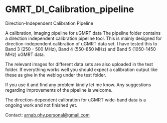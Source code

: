 # GMRT_DI_Calibration_pipeline
Direction-Independent Calibration Pipeline

A calibration, imaging pipeline for uGMRT data The pipeline folder contains a direction independent calibration pipeline tool. This is mainly designed for direction-independent calibration of uGMRT data set. I have tested this to Band 3 (250 - 500 MHz), Band 4 (550-850 MHz) and Band 5 (1050-1450 MHz) uGMRT data.

The relevant images for different data sets are also uploaded in the test folder. If everything works well you should expect a calibration output like these as give in the weblog under the test folder.

If you use it and find any problem kindly let me know. Any suggestions regarding improvements of the pipeline is welcome.

The direction-dependent calibration for uGMRT wide-band data is a ongoing work and not finished yet.

Contact: arnab.phy.personal@gmail.com
